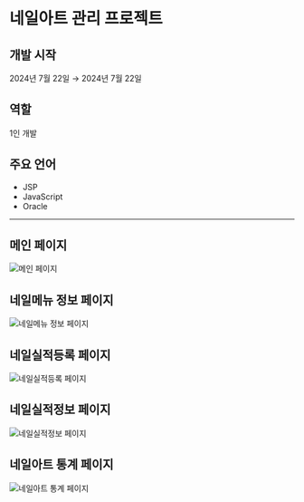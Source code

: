 # 네일아트 관리 프로젝트

## 개발 시작
2024년 7월 22일 → 2024년 7월 22일

## 역할
1인 개발

## 주요 언어
- JSP
- JavaScript
- Oracle

---

## 메인 페이지
![메인 페이지](https://github.com/user-attachments/assets/aaff4be6-a9dc-4320-89a1-f33fac9dc72e)

## 네일메뉴 정보 페이지
![네일메뉴 정보 페이지](https://github.com/user-attachments/assets/ed980176-17c3-48ad-8fd5-9055e21ceb33)

## 네일실적등록 페이지
![네일실적등록 페이지](https://github.com/user-attachments/assets/4b175998-86f7-4c11-b11f-55306e022da4)

## 네일실적정보 페이지
![네일실적정보 페이지](https://github.com/user-attachments/assets/22592aab-7f2c-4053-9dc7-623e43eed75c)

## 네일아트 통계 페이지
![네일아트 통계 페이지](https://github.com/user-attachments/assets/17a8cb54-b093-4d81-bb81-45a1ab62eb28)
